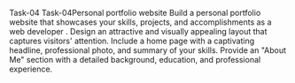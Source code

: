 Task-04 Task-04Personal portfolio website
Build a personal portfolio website that showcases your skills, projects, and accomplishments as a web developer . Design an attractive and visually appealing layout that captures visitors' attention. Include a home page with a captivating headline, professional photo, and summary of your skills. Provide an "About Me" section with a detailed background, education, and professional experience.
